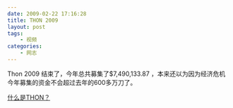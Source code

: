 ```yaml
---
date: 2009-02-22 17:16:28
title: THON 2009
layout: post
tags:
    - 视频
categories:
    - 网志
---
```

<!--more-->Thon 2009 结束了，今年总共募集了$7,490,133.87 ，本来还以为因为经济危机今年募集的资金不会超过去年的600多万刀了。
<a href="http://ztpala.com/2008/02/thon-2008/" target="_blank">什么是THON？</a>
